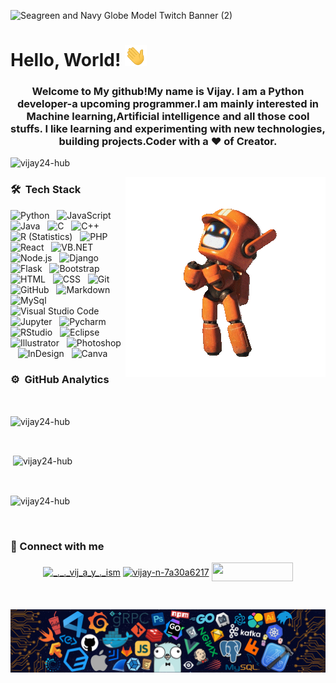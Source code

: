 
![Seagreen and Navy Globe Model Twitch Banner (2)](https://user-images.githubusercontent.com/85401159/120897665-f7a82600-c644-11eb-9e53-90963ccf3e39.gif)

# Hello, World! <img src="https://raw.githubusercontent.com/Vijay24-hub/Vijay24-hub/master/resources/waving.gif" width="35px">

<h3 align="center">Welcome to My github!My name is Vijay. I am a Python developer-a upcoming programmer.I am mainly interested in Machine learning,Artificial intelligence and all those cool stuffs. I like learning and experimenting with new technologies, building projects.Coder with a ♥️ of Creator.</h3>

<p align="left"> <img src="https://komarev.com/ghpvc/?username=vijay24-hub&label=Profile%20views&color=0e75b6&style=flat" alt="vijay24-hub" /> </p>

 <p><img align="right" src="https://raw.githubusercontent.com/Vijay24-hub/Vijay24-hub/master/resources/LDR_Robot-1.gif" alt="footer"></p>
 
### 🛠 &nbsp;Tech Stack

![Python](https://img.shields.io/badge/-Python-05122A?style=flat&logo=python)&nbsp;&nbsp;
![JavaScript](https://img.shields.io/badge/-JavaScript-05122A?style=flat&logo=javascript)&nbsp;&nbsp;
![Java](https://img.shields.io/badge/-Java-05122A?style=flat&logo=Java&logoColor=FFA518)&nbsp;&nbsp;
![C](https://img.shields.io/badge/-C-05122A?style=flat&logo=C&logoColor=A8B9CC)&nbsp;&nbsp;
![C++](https://img.shields.io/badge/-C++-05122A?style=flat&logo=C%2B%2B&logoColor=00599C)&nbsp;&nbsp;
![R (Statistics)](https://img.shields.io/badge/-R-05122A?style=flat&logo=R&logoColor=276DC3)&nbsp;&nbsp;
![PHP](https://img.shields.io/badge/-PHP-05122A?style=flat&logo=PHP)\
![React](https://img.shields.io/badge/-React-05122A?style=flat&logo=react)&nbsp;&nbsp;
![VB.NET](https://img.shields.io/badge/-VB.NET-05122A?style=flat&logo=.NET&logoColor=276DC3)&nbsp;&nbsp;
![Node.js](https://img.shields.io/badge/-Node.js-05122A?style=flat&logo=node.js)&nbsp;&nbsp;
![Django](https://img.shields.io/badge/-Django-05122A?style=flat&logo=django&logoColor=092E20)&nbsp;&nbsp;
![Flask](https://img.shields.io/badge/-Flask-05122A?style=flat&logo=flask)&nbsp;&nbsp;
![Bootstrap](https://img.shields.io/badge/-Bootstrap-05122A?style=flat&logo=bootstrap&logoColor=563D7C)\
![HTML](https://img.shields.io/badge/-HTML-05122A?style=flat&logo=HTML5)&nbsp;&nbsp;
![CSS](https://img.shields.io/badge/-CSS-05122A?style=flat&logo=CSS3&logoColor=1572B6)&nbsp;&nbsp;
![Git](https://img.shields.io/badge/-Git-05122A?style=flat&logo=git)&nbsp;&nbsp;
![GitHub](https://img.shields.io/badge/-GitHub-05122A?style=flat&logo=github)&nbsp;&nbsp;
![Markdown](https://img.shields.io/badge/-Markdown-05122A?style=flat&logo=markdown)&nbsp;&nbsp;
![MySql](https://img.shields.io/badge/-MySql-05122A?style=flat&logo=MySql&logoColor=A8B9CC)\
![Visual Studio Code](https://img.shields.io/badge/-Visual%20Studio%20Code-05122A?style=flat&logo=visual-studio-code&logoColor=007ACC)&nbsp;&nbsp;
![Jupyter](https://img.shields.io/badge/-Jupyter-05122A?style=flat&logo=Jupyter)&nbsp;&nbsp;
![Pycharm](https://img.shields.io/badge/-Pycharm-05122A?style=flat&logo=PyCharm&logoColor=A8B9CC)&nbsp;&nbsp;
![RStudio](https://img.shields.io/badge/-RStudio-05122A?style=flat&logo=rstudio)&nbsp;&nbsp;
![Eclipse](https://img.shields.io/badge/-Eclipse-05122A?style=flat&logo=eclipse-ide&logoColor=2C2255)\
![Illustrator](https://img.shields.io/badge/-Illustrator-05122A?style=flat&logo=adobe-illustrator)&nbsp;&nbsp;
![Photoshop](https://img.shields.io/badge/-Photoshop-05122A?style=flat&logo=adobe-photoshop)&nbsp;&nbsp;
![InDesign](https://img.shields.io/badge/-InDesign-05122A?style=flat&logo=adobe-indesign)&nbsp;&nbsp;
![Canva](https://img.shields.io/badge/-Canva-05122A?style=flat&logo=Canva)
<br>

### ⚙️ &nbsp;GitHub Analytics
<br>
<p><img align="center" src="https://github-readme-stats.vercel.app/api?username=vijay24-hub&show_icons=true&theme=radical&line_height=27" alt="vijay24-hub" /></p>
<br>
<p>&nbsp;<img align="center" src="https://github-readme-stats.vercel.app/api/top-langs/?username=vijay24-hub&theme=radical" alt="vijay24-hub" /></p>
<br>
<p><img align="center" src="https://github-readme-streak-stats.herokuapp.com/?user=vijay24-hub&show_icons=true&locale=en&layout=compact&theme=radical&line_height=0" alt="vijay24-hub" /></p>
<br>

<h3 align="left"> 🚀 Connect with me</h3>
<p align="center">
<a href="https://instagram.com/_._._vij_a_y_._ism" target="blank"><img align="center" src="https://img.shields.io/badge/instagram-%23E4405F.svg?&style=for-the-badge&logo=instagram&logoColor=white" alt="_._._vij_a_y_._ism" height="30" width="130" /></a>
<a href="https://linkedin.com/in/vijay-n-7a30a6217" target="blank"><img align="center" src="https://img.shields.io/badge/linkedin-%230077B5.svg?&style=for-the-badge&logo=linkedin&logoColor=white" alt="vijay-n-7a30a6217" height="30" width="130" /></a> 
<a href="mailto:visionvijay09@gmail.com" target="blank"><img align="center" src="https://img.shields.io/badge/-Gmail-c14438?style=flat&logo=Gmail&logoColor=white" alt="" height="30" width="130" /></a> 
</p>
<br>
<p><img align="center" src="https://raw.githubusercontent.com/Vijay24-hub/Vijay24-hub/master/resources/Footer.png" alt="footer"></p>
